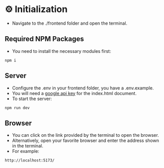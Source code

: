 # ⚙ Initialization

- Navigate to the ./frontend folder and open the terminal.

## Required NPM Packages

- You need to install the necessary modules first:

```
npm i
```

## Server

- Configure the .env in your frontend folder, you have a .env.example.
- You will need a [google api key](https://console.cloud.google.com/) for the index.html document.
- To start the server:

```
npm run dev
```

## Browser

- You can click on the link provided by the terminal to open the browser.
- Alternatively, open your favorite browser and enter the address shown in the terminal.
- For example:

```
http://localhost:5173/
```
